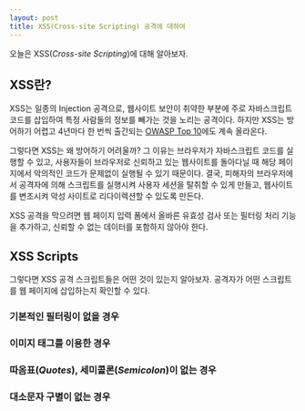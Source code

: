 ```yaml
---
layout: post
title: XSS(Cross-site Scripting) 공격에 대하여
---
```


오늘은 XSS(*Cross-site Scripting*)에 대해 알아보자.

## XSS란?

XSS는 일종의 Injection 공격으로, 웹사이트 보안이 취약한 부분에 주로 자바스크립트 코드를 삽입하여 특정 사람들의 정보를 빼가는 것을 노리는 공격이다. 하지만 XSS는 방어하기 어렵고 4년마다 한 번씩 출간되는 [OWASP Top 10](https://www.owasp.org/index.php/Category:OWASP_Top_Ten_Project#Translation_Efforts_2)에도 계속 올라온다.

그렇다면 XSS는 왜 방어하기 어려울까? 그 이유는 브라우저가 자바스크립트 코드를 실행할 수 있고, 사용자들이 브라우저로 신뢰하고 있는 웹사이트를 돌아다닐 때 해당 페이지에서 악의적인 코드가 문제없이 실행될 수 있기 때문이다. 결국, 피해자의 브라우저에서 공격자에 의해 스크립트를 실행시켜 사용자 세션을 탈취할 수 있게 만들고, 웹사이트를 변조시켜 악성 사이트로 리다이렉션할 수 있도록 만든다.

XSS 공격을 막으려면 웹 페이지 입력 폼에서 올바른 유효성 검사 또는 필터링 처리 기능을 추가하고, 신뢰할 수 없는 데이터를 포함하지 않아야 한다.

## XSS Scripts

그렇다면 XSS 공격 스크립트들은 어떤 것이 있는지 알아보자. 공격자가 어떤 스크립트를 웹 페이지에 삽입하는지 확인할 수 있다.

### 기본적인 필터링이 없을 경우

### 이미지 태그를 이용한 경우

### 따옴표(*Quotes*), 세미콜론(*Semicolon*)이 없는 경우

### 대소문자 구별이 없는 경우

### <script> 태그를 사용하지 않는 경우
